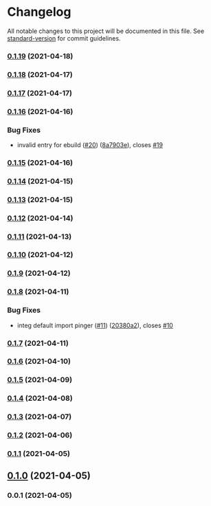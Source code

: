 # Changelog

All notable changes to this project will be documented in this file. See [standard-version](https://github.com/conventional-changelog/standard-version) for commit guidelines.

### [0.1.19](https://github.com/pahud/cdk-http-pinger/compare/v0.1.18...v0.1.19) (2021-04-18)

### [0.1.18](https://github.com/pahud/cdk-http-pinger/compare/v0.1.17...v0.1.18) (2021-04-17)

### [0.1.17](https://github.com/pahud/cdk-http-pinger/compare/v0.1.16...v0.1.17) (2021-04-17)

### [0.1.16](https://github.com/pahud/cdk-http-pinger/compare/v0.1.15...v0.1.16) (2021-04-16)


### Bug Fixes

* invalid entry for ebuild ([#20](https://github.com/pahud/cdk-http-pinger/issues/20)) ([8a7903e](https://github.com/pahud/cdk-http-pinger/commit/8a7903e52d623f606e0b5633e7f4febcf15f2761)), closes [#19](https://github.com/pahud/cdk-http-pinger/issues/19)

### [0.1.15](https://github.com/pahud/cdk-http-pinger/compare/v0.1.14...v0.1.15) (2021-04-16)

### [0.1.14](https://github.com/pahud/cdk-http-pinger/compare/v0.1.13...v0.1.14) (2021-04-15)

### [0.1.13](https://github.com/pahud/cdk-http-pinger/compare/v0.1.12...v0.1.13) (2021-04-15)

### [0.1.12](https://github.com/pahud/cdk-http-pinger/compare/v0.1.11...v0.1.12) (2021-04-14)

### [0.1.11](https://github.com/pahud/cdk-http-pinger/compare/v0.1.10...v0.1.11) (2021-04-13)

### [0.1.10](https://github.com/pahud/cdk-http-pinger/compare/v0.1.9...v0.1.10) (2021-04-12)

### [0.1.9](https://github.com/pahud/cdk-http-pinger/compare/v0.1.8...v0.1.9) (2021-04-12)

### [0.1.8](https://github.com/pahud/cdk-http-pinger/compare/v0.1.7...v0.1.8) (2021-04-11)


### Bug Fixes

* integ default import pinger ([#11](https://github.com/pahud/cdk-http-pinger/issues/11)) ([20380a2](https://github.com/pahud/cdk-http-pinger/commit/20380a2491d467bb747cca09a1715eff46b220d7)), closes [#10](https://github.com/pahud/cdk-http-pinger/issues/10)

### [0.1.7](https://github.com/pahud/cdk-http-pinger/compare/v0.1.6...v0.1.7) (2021-04-11)

### [0.1.6](https://github.com/pahud/cdk-http-pinger/compare/v0.1.5...v0.1.6) (2021-04-10)

### [0.1.5](https://github.com/pahud/cdk-http-pinger/compare/v0.1.4...v0.1.5) (2021-04-09)

### [0.1.4](https://github.com/pahud/cdk-http-pinger/compare/v0.1.3...v0.1.4) (2021-04-08)

### [0.1.3](https://github.com/pahud/cdk-http-pinger/compare/v0.1.2...v0.1.3) (2021-04-07)

### [0.1.2](https://github.com/pahud/cdk-http-pinger/compare/v0.1.1...v0.1.2) (2021-04-06)

### [0.1.1](https://github.com/pahud/cdk-http-pinger/compare/v0.1.0...v0.1.1) (2021-04-05)

## [0.1.0](https://github.com/pahud/cdk-http-pinger/compare/v0.0.1...v0.1.0) (2021-04-05)

### 0.0.1 (2021-04-05)
